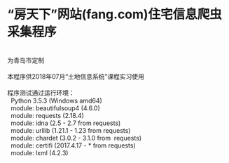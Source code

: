 # “房天下”网站(fang.com)住宅信息爬虫采集程序
<br>为青岛市定制<br><br>本程序供2018年07月“土地信息系统”课程实习使用<br><br>程序测试通过运行环境：<br>&nbsp; Python 3.5.3 (Windows amd64)<br>&nbsp; module: beautifulsoup4 (4.6.0)<br>&nbsp; module: requests (2.18.4)<br>&nbsp; module: idna (2.5 - 2.7 from requests)<br>&nbsp; module: urllib (1.21.1 - 1.23 from requests)<br>&nbsp; module: chardet (3.0.2 - 3.1.0 from&nbsp; requests)<br>&nbsp; module: certifi (2017.4.17 - * from requests)<br>&nbsp; module: lxml (4.2.3)<br>&nbsp; <br><br></div><!-- jy5ContentSuffix -->
